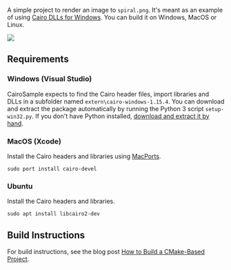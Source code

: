 A simple project to render an image to `spiral.png`. It's meant as an example of using [Cairo DLLs for Windows](https://github.com/preshing/cairo-windows). You can build it on Windows, MacOS or Linux.

![](http://preshing.com/images/cairo-spiral.png)

## Requirements

### Windows (Visual Studio)

CairoSample expects to find the Cairo header files, import libraries and DLLs in a subfolder named `extern\cairo-windows-1.15.4`. You can download and extract the package automatically by running the Python 3 script `setup-win32.py`. If you don't have Python installed, [download and extract it by hand](https://github.com/preshing/cairo-windows/releases).

### MacOS (Xcode)

Install the Cairo headers and libraries using [MacPorts](https://www.macports.org/).

    sudo port install cairo-devel
    
### Ubuntu

Install the Cairo headers and libraries.

    sudo apt install libcairo2-dev
    
## Build Instructions

For build instructions, see the blog post [How to Build a CMake-Based Project](http://preshing.com/20170511/how-to-build-a-cmake-based-project).
